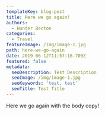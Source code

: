 ```yaml
---
templateKey: blog-post
title: Here we go again!
authors:
  - Hunter Becton
categories:
  - Travel
featureImage: /img/image-1.jpg
path: here-we-go-again
date: 2019-06-12T11:57:16.709Z
featured: false
metadata:
  seoDescription: Test Description
  seoImage: /img/image-1.jpg
  seoKeywords: 'test, test'
  seoTitle: Test Title
---
```

Here we go again with the body copy!
